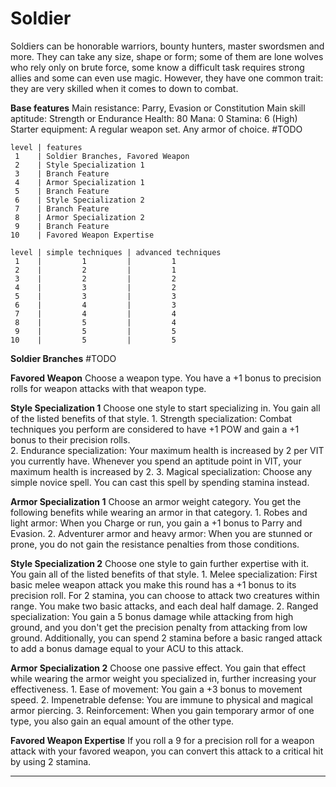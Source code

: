 # Soldier
Soldiers can be honorable warriors, bounty hunters, master swordsmen and more. They can take any size, shape or form; some of them are lone wolves who rely only on brute force, some know a difficult task requires strong allies and some can even use magic. However, they have one common trait: they are very skilled when it comes to down to combat.

**Base features**
	Main resistance: Parry, Evasion or Constitution
	Main skill aptitude: Strength or Endurance
	Health: 80
	Mana: 0
	Stamina: 6 (High)
	Starter equipment:
		A regular weapon set.
		Any armor of choice.
		#TODO 

```soldier_class_features
level | features
 1    | Soldier Branches, Favored Weapon
 2    | Style Specialization 1
 3    | Branch Feature
 4    | Armor Specialization 1
 5    | Branch Feature
 6    | Style Specialization 2
 7    | Branch Feature
 8    | Armor Specialization 2
 9    | Branch Feature
10    | Favored Weapon Expertise
```

```soldier_technique_amount
level | simple techniques | advanced techniques
 1    |         1         |         1
 2    |         2         |         1
 3    |         2         |         2
 4    |         3         |         2
 5    |         3         |         3
 6    |         4         |         3
 7    |         4         |         4
 8    |         5         |         4
 9    |         5         |         5
10    |         5         |         5
```

**Soldier Branches**
	#TODO 

**Favored Weapon**
	Choose a weapon type. You have a +1 bonus to precision rolls for weapon attacks with that weapon type.

**Style Specialization 1**
	Choose one style to start specializing in. You gain all of the listed benefits of that style.
	1. Strength specialization:
		Combat techniques you perform are considered to have +1 POW and gain a +1 bonus to their precision rolls.  
	2. Endurance specialization:
		Your maximum health is increased by 2 per VIT you currently have. 
		Whenever you spend an aptitude point in VIT, your maximum health is increased by 2.
	3. Magical specialization: 
		Choose any simple novice spell. You can cast this spell by spending stamina instead.

**Armor Specialization 1**
	Choose an armor weight category. You get the following benefits while wearing an armor in that category.
	1. Robes and light armor:
		When you Charge or run, you gain a +1 bonus to Parry and Evasion.
	2. Adventurer armor and heavy armor:
		When you are stunned or prone, you do not gain the resistance penalties from those conditions.

**Style Specialization 2**
	Choose one style to gain further expertise with it. You gain all of the listed benefits of that style.
	1. Melee specialization:
		First basic melee weapon attack you make this round has a +1 bonus to its precision roll.
		For 2 stamina, you can choose to attack two creatures within range. You make two basic attacks, and each deal half damage.
	2. Ranged specialization:
		You gain a 5 bonus damage while attacking from high ground, and you don't get the precision penalty from attacking from low ground.
		Additionally, you can spend 2 stamina before a basic ranged attack to add a bonus damage equal to your ACU to this attack.

**Armor Specialization 2**
	Choose one passive effect. You gain that effect while wearing the armor weight you specialized in, further increasing your effectiveness.
	1. Ease of movement:
		You gain a +3 bonus to movement speed. 
	2. Impenetrable defense:
		You are immune to physical and magical armor piercing.
	3. Reinforcement:
		When you gain temporary armor of one type, you also gain an equal amount of the other type.

**Favored Weapon Expertise**
	If you roll a 9 for a precision roll for a weapon attack with your favored weapon, you can convert this attack to a critical hit by using 2 stamina.

---
